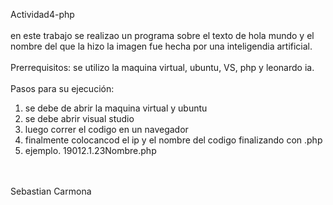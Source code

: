 Actividad4-php
<br>
<br>
en este trabajo se realizao un programa sobre el texto de hola mundo y el nombre del que la hizo la imagen fue hecha por una inteligendia artificial.
<br>
<br>
Prerrequisitos: se utilizo la maquina virtual, ubuntu, VS, php y leonardo ia.
<br>
<br>
Pasos para su ejecución:
1. se debe de abrir la maquina virtual y ubuntu
2. se debe abrir visual studio
3. luego correr el codigo en un navegador
4. finalmente colocancod el ip  y el nombre del codigo finalizando con .php
5. ejemplo. 19012.1.23Nombre.php
<br>
<br>
Sebastian Carmona
